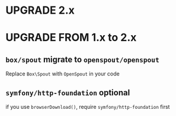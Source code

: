 # UPGRADE 2.x

UPGRADE FROM 1.x to 2.x
=======================

## `box/spout` migrate to `openspout/openspout`

Replace `Box\Spout` with `OpenSpout` in your code

## `symfony/http-foundation` optional

if you use `browserDownload()`, require `symfony/http-foundation` first
